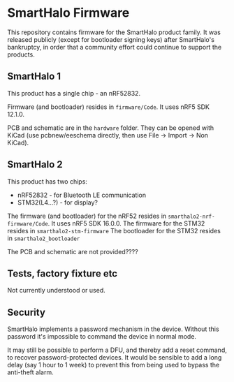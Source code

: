 # SmartHalo Firmware

This repository contains firmware for the SmartHalo product family. It was released publicly (except for bootloader signing keys) after SmartHalo's bankruptcy, in order that a community effort could continue to support the products.

## SmartHalo 1

This product has a single chip - an nRF52832.

Firmware (and bootloader) resides in `firmware/Code`. It uses nRF5 SDK 12.1.0.

PCB and schematic are in the `hardware` folder. They can be opened with KiCad (use pcbnew/eeschema directly, then use File -> Import -> Non KiCad).

## SmartHalo 2

This product has two chips:
* nRF52832 - for Bluetooth LE communication
* STM32(L4...?) - for display?

The firmware (and bootloader) for the nRF52 resides in `smarthalo2-nrf-firmware/Code`. It uses nRF5 SDK 16.0.0.
The firmware for the STM32 resides in `smarthalo2-stm-firmware`
The bootloader for the STM32 resides in `smarthalo2_bootloader`

The PCB and schematic are not provided????

## Tests, factory fixture etc 

Not currently understood or used.


## Security

SmartHalo implements a password mechanism in the device. Without this password it's impossible to command the device in normal mode.

It may still be possible to perform a DFU, and thereby add a reset command, to recover password-protected devices. It would be sensible to add a long delay (say 1 hour to 1 week) to prevent this from being used to bypass the anti-theft alarm.